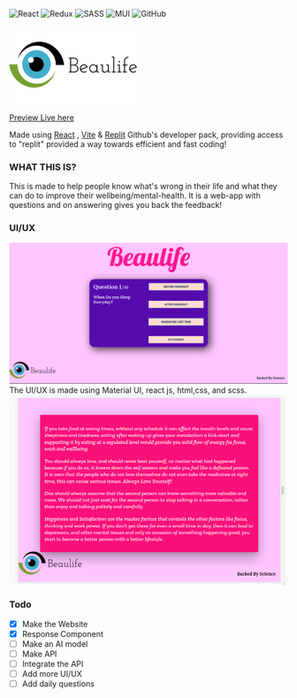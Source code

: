 ![React](https://img.shields.io/badge/react-%2320232a.svg?style=for-the-badge&logo=react&logoColor=%2361DAFB)
![Redux](https://img.shields.io/badge/redux-%23593d88.svg?style=for-the-badge&logo=redux&logoColor=white)
![SASS](https://img.shields.io/badge/SASS-hotpink.svg?style=for-the-badge&logo=SASS&logoColor=white)
![MUI](https://img.shields.io/badge/MUI-%230081CB.svg?style=for-the-badge&logo=mui&logoColor=white)
![GitHub](https://img.shields.io/badge/github-%23121011.svg?style=for-the-badge&logo=github&logoColor=white)


![Logo](./beaulife.png)

[Preview Live here](https://beaulife.vercel.app/)

Made using [React](https://reactjs.org/) , [Vite](https://vitejs.dev/) & [Replit](https://replit.com)
Github's developer pack, providing access to "replit" provided a way towards efficient and fast coding!

### WHAT THIS IS?
This is made to help people know what's wrong in their life and what they can do to improve their wellbeing/mental-health. It is a web-app with questions and on answering gives you back the feedback!

### UI/UX
![UI](./UI.png)
The UI/UX is made using Material UI, react js, html,css, and scss.
![Resoonse](./Response.png)


### Todo 
- [x] Make the Website
- [x] Response Component 
- [ ] Make an AI model
- [ ] Make API
- [ ] Integrate the API
- [ ] Add more UI/UX
- [ ] Add daily questions
